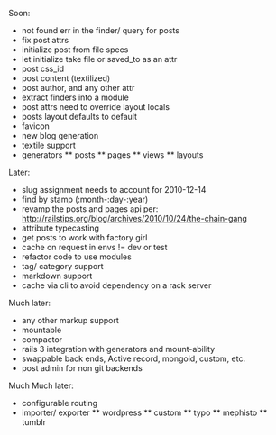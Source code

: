 Soon:

* not found err in the finder/ query for posts
* fix post attrs
* initialize post from file specs
* let initialize take file or saved_to as an attr
* post css_id
* post content (textilized)
* post author, and any other attr
* extract finders into a module
* post attrs need to override layout locals
* posts layout defaults to default
* favicon
* new blog generation
* textile support
* generators
** posts
** pages
** views
** layouts

Later:

* slug assignment needs to account for 2010-12-14
* find by stamp (:month-:day-:year)
* revamp the posts and pages api per: http://railstips.org/blog/archives/2010/10/24/the-chain-gang
* attribute typecasting
* get posts to work with factory girl
* cache on request in envs != dev or test
* refactor code to use modules
* tag/ category support
* markdown support
* cache via cli to avoid dependency on a rack server

Much later:

* any other markup support
* mountable
* compactor
* rails 3 integration with generators and mount-ability
* swappable back ends, Active record, mongoid, custom, etc.
* post admin for non git backends

Much Much later:

* configurable routing
* importer/ exporter
** wordpress
** custom
** typo
** mephisto
** tumblr
